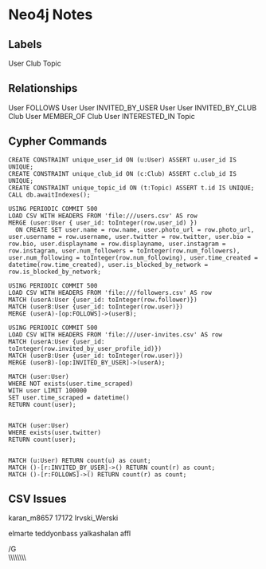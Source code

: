 # Neo4j Notes

## Labels

User
Club
Topic

## Relationships

User FOLLOWS User
User INVITED_BY_USER User
User INVITED_BY_CLUB Club
User MEMBER_OF Club
User INTERESTED_IN Topic

## Cypher Commands

```
CREATE CONSTRAINT unique_user_id ON (u:User) ASSERT u.user_id IS UNIQUE;
CREATE CONSTRAINT unique_club_id ON (c:Club) ASSERT c.club_id IS UNIQUE;
CREATE CONSTRAINT unique_topic_id ON (t:Topic) ASSERT t.id IS UNIQUE;
CALL db.awaitIndexes();

USING PERIODIC COMMIT 500
LOAD CSV WITH HEADERS FROM 'file:///users.csv' AS row
MERGE (user:User { user_id: toInteger(row.user_id) })
  ON CREATE SET user.name = row.name, user.photo_url = row.photo_url, user.username = row.username, user.twitter = row.twitter, user.bio = row.bio, user.displayname = row.displayname, user.instagram = row.instagram, user.num_followers = toInteger(row.num_followers), user.num_following = toInteger(row.num_following), user.time_created = datetime(row.time_created), user.is_blocked_by_network = row.is_blocked_by_network;

USING PERIODIC COMMIT 500
LOAD CSV WITH HEADERS FROM 'file:///followers.csv' AS row
MATCH (userA:User {user_id: toInteger(row.follower)})
MATCH (userB:User {user_id: toInteger(row.user)})
MERGE (userA)-[op:FOLLOWS]->(userB);

USING PERIODIC COMMIT 500
LOAD CSV WITH HEADERS FROM 'file:///user-invites.csv' AS row
MATCH (userA:User {user_id: toInteger(row.invited_by_user_profile_id)})
MATCH (userB:User {user_id: toInteger(row.user)})
MERGE (userB)-[op:INVITED_BY_USER]->(userA);

MATCH (user:User)
WHERE NOT exists(user.time_scraped)
WITH user LIMIT 100000
SET user.time_scraped = datetime()
RETURN count(user);


MATCH (user:User)
WHERE exists(user.twitter)
RETURN count(user);


MATCH (u:User) RETURN count(u) as count;
MATCH ()-[r:INVITED_BY_USER]->() RETURN count(r) as count;
MATCH ()-[r:FOLLOWS]->() RETURN count(r) as count;
```

## CSV Issues

karan_m8657
17172
Irvski_Werski

elmarte
teddyonbass
yalkashalan
affl

/G\
\\\\\\\\\\\\\\\
